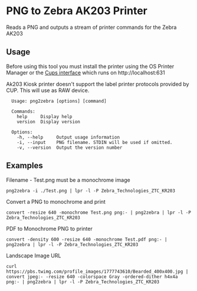 # PNG to Zebra AK203 Printer

Reads a PNG and outputs a stream of printer commands for the Zebra AK203

## Usage

Before using this tool you must install the printer using the OS Printer Manager or the [Cups interface](https://support.zebra.com/cpws/docs/cups/cups_driver1_4_install.pdf) which runs on http://localhost:631

Ak203 Kiosk printer doesn't support the label printer protocols provided by CUP. This will use as RAW device.

```
  Usage: png2zebra [options] [command]

  Commands:
    help     Display help
    version  Display version

  Options:
    -h, --help     Output usage information
    -i, --input    PNG filename. STDIN will be used if omitted.
    -v, --version  Output the version number
```

## Examples

Filename - Test.png must be a monochrome image

```
png2zebra -i ./Test.png | lpr -l -P Zebra_Technologies_ZTC_KR203
```

Convert a PNG to monochrome and print

```
convert -resize 640 -monochrome Test.png png:- | png2zebra | lpr -l -P Zebra_Technologies_ZTC_KR203
```

PDF to Monochrome PNG to printer

```
convert -density 600 -resize 640 -monochrome Test.pdf png:- | png2zebra | lpr -l -P Zebra_Technologies_ZTC_KR203
```

Landscape Image URL

```
curl https://pbs.twimg.com/profile_images/1777743610/Bearded_400x400.jpg | convert jpeg:- -resize 640 -colorspace Gray -ordered-dither h4x4a png:- | png2zebra | lpr -l -P Zebra_Technologies_ZTC_KR203
```
